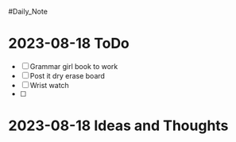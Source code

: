 #Daily_Note
# 2023-08-18 ToDo
- [ ] Grammar girl book to work 
- [ ] Post it dry erase board
- [ ] Wrist watch 
- [ ] 

# 2023-08-18 Ideas and Thoughts
